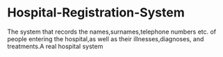 # Hospital-Registration-System
The system that records the names,surnames,telephone numbers etc. of people entering the hospital,as well as their illnesses,diagnoses, and treatments.A real hospital system
